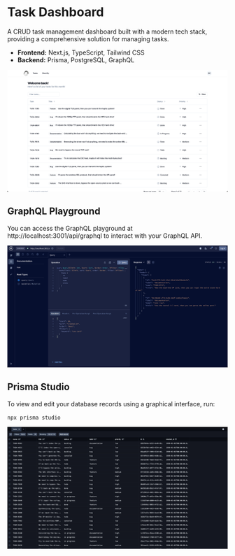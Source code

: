 # Task Dashboard

A CRUD task management dashboard built with a modern tech stack, providing a comprehensive solution for managing tasks.

- **Frontend:** Next.js, TypeScript, Tailwind CSS
- **Backend:** Prisma, PostgreSQL, GraphQL

![Task Dashboard Screenshot](public/application.png)

## GraphQL Playground

You can access the GraphQL playground at http://localhost:3001/api/graphql to interact with your GraphQL API.

![GraphQL playground Screenshot](public/graphql.png)

## Prisma Studio

To view and edit your database records using a graphical interface, run:

```
npx prisma studio
```

![Prisma studio Screenshot](public/prisma.png)
